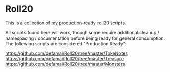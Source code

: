 # Roll20

This is a collection of [my](https://app.roll20.net/users/17557/chris-s) production-ready roll20 scripts. 

All scripts found here will work, though some require additional cleanup / namespacing / documentation before being ready for general consumption.  The following scripts are considered "Production Ready":

https://github.com/defamai/Roll20/tree/master/TokeNotes
https://github.com/defamai/Roll20/tree/master/Treasure
https://github.com/defamai/Roll20/tree/master/Monsters

